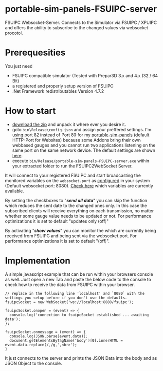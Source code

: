 # portable-sim-panels-FSUIPC-server

FSUIPC Websocket-Server.
Connects to the Simulator via FSUIPC / XPUIPC and offers the ability to subscribe to the changed values via websocket procotol.

# Prerequesities
You just need
- FSUIPC compatible simulator (Tested with Prepar3D 3.x and 4.x (32 / 64 Bit)
- a registered and properly setup version of FSUIPC
- .Net Framework redistributables Version 4.7.2

# How to start
- [download the zip](https://gitlab.com/joeherwig/portable-sim-panels-fsuipc-server/-/archive/master/portable-sim-panels-fsuipc-server-master.zip) and unpack it where ever you desire it.
- goto `bin\Release\config.json` and assign your preffered settings. I'm using port 82 instead of Port 80 for my [portable-sim-panels](https://github.com/joeherwig/portable-sim-panels/) (default HTTP-Port for Websites) because some Addons bring their own webbased gauges and you cannot run two applications listening on the same port on the same network device.
The default settings are shown [here](https://gitlab.com/joeherwig/portable-sim-panels-fsuipc-server/blob/master/bin/Release/config.json).
- execute `bin/Release/portable-sim-panels-FSUIPC-server.exe` within your extracted folder to run the FSUIPC2WebSocket Server.

It will connect to your registered FSUIPC and start broadcasting the monitored variables on the `websocket.port` as [configured](https://gitlab.com/joeherwig/portable-sim-panels-fsuipc-server/blob/master/bin/Release/config.json) in your system (Default websocket port: 8080). [Check here](https://gitlab.com/joeherwig/portable-sim-panels-fsuipc-server/blob/master/FSUIPC.vb) which variables are currently available.

By setting the checkboxes to "_**send all data**_" you can skip the function which reduces the sent date to the changed ones only. In this case the subscribed clients will receive everything on each transmission, no matter whether some gauge value needs to be updated or not. For performance optimizations it is set to default "updates only (off)"

By activating "**_show values_**" you can monitor the which are currently being received from FSUIPC and being sent via the websocket.port.  For performance optimizations it is set to default "(off)".

# Implementation
A simple javascript example that can be run within your browsers console as well. Just open a new Tab and paste the below code to the console to check how to receive the data from FSUIPC within your browser.
```
// replace in the following line 'localhost' and `8080` with the settings you setup before if you don't use the defaults.
fsuipcSocket = new WebSocket('ws://localhost:8080/fsuipc');

fsuipcSocket.onopen = (event) => {
  console.log('connection to fsuipcSocket established ... awaiting data');
};

fsuipcSocket.onmessage = (event) => {
  console.log(JSON.parse(event.data));
  document.getElementsByTagName('body')[0].innerHTML = event.data.replace(/,/g,',<br>');
}

```
It just connects to the server and prints the JSON Data into the body and as JSON Object to the console.
